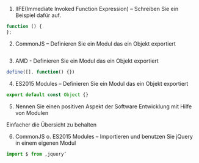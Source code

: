 1. IIFE(Immediate Invoked Function Expression) – Schreiben Sie ein Beispiel dafür auf.

```js
function () {
};
```

2. CommonJS – Definieren Sie ein Modul das ein Objekt exportiert

```js
```

3. AMD - Definieren Sie ein Modul das ein Objekt exportiert

```js
define([], function() {})
```

4. ES2015 Modules – Definieren Sie ein Modul das ein Objekt exportiert

```js
export default const Object {}
```

5. Nennen Sie einen positiven Aspekt der Software Entwicklung mit Hilfe von Modulen

Einfacher die Übersicht zu behalten

6. CommonJS o. ES2015 Modules – Importieren und benutzen Sie jQuery in einem eigenen Modul

```js
import $ from ‚jquery‘
```